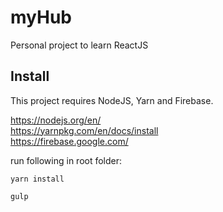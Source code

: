 # myHub
Personal project to learn ReactJS

## Install

This project requires NodeJS, Yarn and Firebase.

https://nodejs.org/en/ <br>
https://yarnpkg.com/en/docs/install <br>
https://firebase.google.com/

run following in root folder:

```terminal
yarn install
```
```javascript
gulp
```
